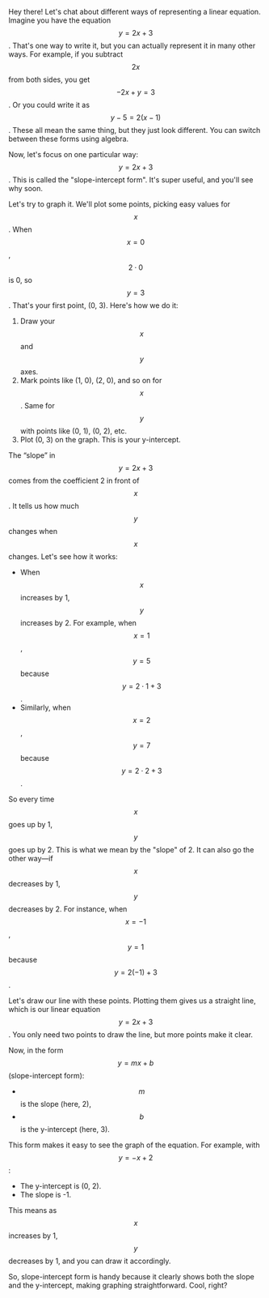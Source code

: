 Hey there! Let's chat about different ways of representing a linear equation. Imagine you have the equation $$y = 2x + 3$$. That's one way to write it, but you can actually represent it in many other ways. For example, if you subtract $$2x$$ from both sides, you get $$-2x + y = 3$$. Or you could write it as $$y - 5 = 2(x - 1)$$. These all mean the same thing, but they just look different. You can switch between these forms using algebra.

Now, let's focus on one particular way: $$y = 2x + 3$$. This is called the "slope-intercept form". It's super useful, and you'll see why soon. 

Let's try to graph it. We'll plot some points, picking easy values for $$x$$. When $$x = 0$$, $$2 \cdot 0$$ is 0, so $$y = 3$$. That's your first point, (0, 3). Here's how we do it:

1. Draw your $$x$$ and $$y$$ axes.
2. Mark points like (1, 0), (2, 0), and so on for $$x$$. Same for $$y$$ with points like (0, 1), (0, 2), etc.
3. Plot (0, 3) on the graph. This is your y-intercept.

The “slope” in $$y = 2x + 3$$ comes from the coefficient 2 in front of $$x$$. It tells us how much $$y$$ changes when $$x$$ changes. Let's see how it works:

- When $$x$$ increases by 1, $$y$$ increases by 2. For example, when $$x = 1$$, $$y = 5$$ because $$y = 2 \cdot 1 + 3$$.
- Similarly, when $$x = 2$$, $$y = 7$$ because $$y = 2 \cdot 2 + 3$$.

So every time $$x$$ goes up by 1, $$y$$ goes up by 2. This is what we mean by the "slope" of 2. It can also go the other way—if $$x$$ decreases by 1, $$y$$ decreases by 2. For instance, when $$x = -1$$, $$y = 1$$ because $$y = 2(-1) + 3$$.

Let's draw our line with these points. Plotting them gives us a straight line, which is our linear equation $$y = 2x + 3$$. You only need two points to draw the line, but more points make it clear.

Now, in the form $$y = mx + b$$ (slope-intercept form):
- $$m$$ is the slope (here, 2),
- $$b$$ is the y-intercept (here, 3).

This form makes it easy to see the graph of the equation. For example, with $$y = -x + 2$$:
- The y-intercept is (0, 2).
- The slope is -1.

This means as $$x$$ increases by 1, $$y$$ decreases by 1, and you can draw it accordingly.

So, slope-intercept form is handy because it clearly shows both the slope and the y-intercept, making graphing straightforward. Cool, right?